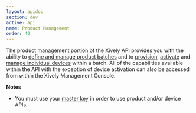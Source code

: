 ```yaml
---
layout: apidoc
section: dev
active: api
name: Product Management
order: 40
---
```


The product management portion of the Xively API provides you with the ability to [define and manage product batches](products/) and to [provision](provisioning/), [activate](devices/activate_device/) and [manage individual devices](devices/) within a batch. All of the capabilities available within the API with the exception of device activation can also be accessed from within the Xively Management Console.

**Notes**
- You must use your [master key](/dev/docs/api/security/keys/) in order to use product and/or device APIs. 
